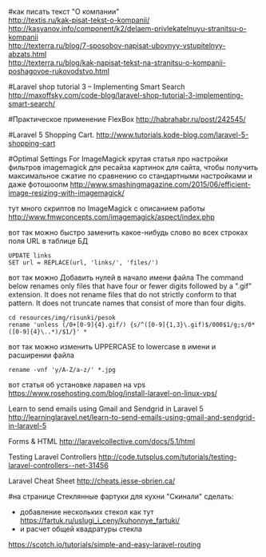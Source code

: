 #как писать текст "О компании"  
http://textis.ru/kak-pisat-tekst-o-kompanii/  
http://kasyanov.info/component/k2/delaem-privlekatelnuyu-stranitsu-o-kompanii  
http://texterra.ru/blog/7-sposobov-napisat-uboynyy-vstupitelnyy-abzats.html  
http://texterra.ru/blog/kak-napisat-tekst-na-stranitsu-o-kompanii-poshagovoe-rukovodstvo.html  


#Laravel shop tutorial 3 – Implementing Smart Search
http://maxoffsky.com/code-blog/laravel-shop-tutorial-3-implementing-smart-search/

#Практическое применение FlexBox
http://habrahabr.ru/post/242545/

#Laravel 5 Shopping Cart.
http://www.tutorials.kode-blog.com/laravel-5-shopping-cart

#Optimal Settings For ImageMagick
крутая статья про настройки фильтров imagemagick для ресайза картинок для сайта, чтобы получить максимальное сжатие по сравнению со стандартными настройками и даже фотошоопм
http://www.smashingmagazine.com/2015/06/efficient-image-resizing-with-imagemagick/


тут много скриптов по ImageMagick с описанием работы
http://www.fmwconcepts.com/imagemagick/aspect/index.php



вот так можно быстро заменить какое-нибудь слово во всех строках поля URL в таблице БД
```
UPDATE links
SET url = REPLACE(url, 'links/', 'files/')
```


вот так можно Добавить нулей в начало имени файла
The command below renames only files that have four or fewer digits followed by a ".gif" extension. 
It does not rename files that do not strictly conform to that pattern. 
It does not truncate names that consist of more than four digits.
```
cd resources/img/risunki/pesok
rename 'unless (/0+[0-9]{4}.gif/) {s/^([0-9]{1,3}\.gif)$/000$1/g;s/0*([0-9]{4}\..*)/$1/}' *
```

вот так можно изменить UPPERCASE to lowercase в имени и расширении файла
```
rename -vnf 'y/A-Z/a-z/' *.jpg
```


вот статья об установке ларавел на vps
https://www.rosehosting.com/blog/install-laravel-on-linux-vps/


Learn to send emails using Gmail and Sendgrid in Laravel 5
http://learninglaravel.net/learn-to-send-emails-using-gmail-and-sendgrid-in-laravel-5

Forms & HTML
http://laravelcollective.com/docs/5.1/html


Testing Laravel Controllers
http://code.tutsplus.com/tutorials/testing-laravel-controllers--net-31456

Laravel Cheat Sheet
http://cheats.jesse-obrien.ca/


#на странице Стеклянные фартуки для кухни "Скинали" сделать:
- добавление нескольких стекол как тут https://fartuk.ru/uslugi_i_ceny/kuhonnye_fartuki/
- и расчет общей квадратуры стекла


https://scotch.io/tutorials/simple-and-easy-laravel-routing